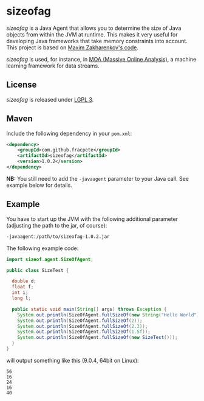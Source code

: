 # sizeofag

*sizeofag* is a Java Agent that allows you to determine the size of Java
objects from within the JVM at runtime. This makes it very useful for developing
Java frameworks that take memory constraints into account. This project is based
on [Maxim Zakharenkov's code](http://jroller.com/maxim/entry/again_about_determining_size_of).

*sizeofag* is used, for instance, in [MOA (Massive Online Analysis)](http://moa.cms.waikato.ac.nz/),
a machine learning framework for data streams.

## License
*sizeofag* is released under [LGPL 3](http://www.gnu.org/licenses/lgpl-3.0.txt).

## Maven
Include the following dependency in your `pom.xml`:

```xml
<dependency>
    <groupId>com.github.fracpete</groupId>
    <artifactId>sizeofag</artifactId>
    <version>1.0.2</version>
</dependency>
```

**NB:** You still need to add the `-javaagent` parameter to your Java call.
See example below for details.

## Example
You have to start up the JVM with the following additional parameter (adjusting
the path to the jar, of course):

```bash
-javaagent:/path/to/sizeofag-1.0.2.jar
```

The following example code:

```java
import sizeof.agent.SizeOfAgent;

public class SizeTest {

  double d;
  float f;
  int i;
  long l;

  public static void main(String[] args) throws Exception {
    System.out.println(SizeOfAgent.fullSizeOf(new String("Hello World")));
    System.out.println(SizeOfAgent.fullSizeOf(2));
    System.out.println(SizeOfAgent.fullSizeOf(2.3));
    System.out.println(SizeOfAgent.fullSizeOf(1.5f));
    System.out.println(SizeOfAgent.fullSizeOf(new SizeTest()));
  }
}
```

will output something like this (9.0.4, 64bit on Linux):

```
56
16
24
16
40
```

